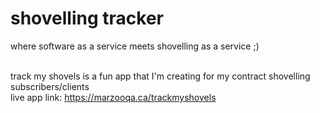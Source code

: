 # shovelling tracker 
where software as a service meets shovelling as a service ;) <br> <br>

track my shovels is a fun app that I'm creating for my contract shovelling subscribers/clients <br>
live app link: https://marzooqa.ca/trackmyshovels

